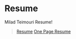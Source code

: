 # Resume

Milad Teimouri Resume!


> [Resume](MiladTeimouri-SoftwareEngineer-CV.pdf)
> [One Page Resume](MiladTeimouri-SoftwareEngineer-CV-OnePage.pdf)  
